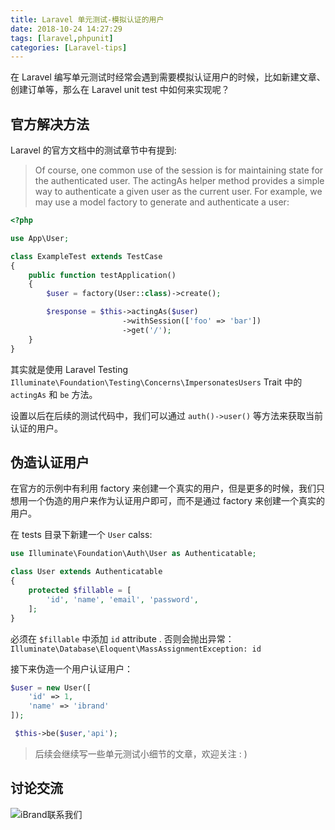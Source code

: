 ```yaml
---
title: Laravel 单元测试-模拟认证的用户
date: 2018-10-24 14:27:29
tags: [laravel,phpunit]
categories: [Laravel-tips]
---
```


在 Laravel 编写单元测试时经常会遇到需要模拟认证用户的时候，比如新建文章、创建订单等，那么在 Laravel unit test 中如何来实现呢？

## 官方解决方法

Laravel 的官方文档中的测试章节中有提到:

> Of course, one common use of the session is for maintaining state for the authenticated user. The actingAs helper method provides a simple way to authenticate a given user as the current user. For example, we may use a model factory to generate and authenticate a user:

```php
<?php

use App\User;

class ExampleTest extends TestCase
{
    public function testApplication()
    {
        $user = factory(User::class)->create();

        $response = $this->actingAs($user)
                         ->withSession(['foo' => 'bar'])
                         ->get('/');
    }
}
```

其实就是使用 Laravel Testing `Illuminate\Foundation\Testing\Concerns\ImpersonatesUsers` Trait 中的 `actingAs` 和 `be` 方法。

设置以后在后续的测试代码中，我们可以通过 `auth()->user()` 等方法来获取当前认证的用户。

## 伪造认证用户

在官方的示例中有利用 factory 来创建一个真实的用户，但是更多的时候，我们只想用一个伪造的用户来作为认证用户即可，而不是通过 factory 来创建一个真实的用户。

在 tests 目录下新建一个 `User` calss:
```php
use Illuminate\Foundation\Auth\User as Authenticatable;

class User extends Authenticatable
{
    protected $fillable = [
        'id', 'name', 'email', 'password',
    ];
}
```
必须在 `$fillable` 中添加 `id` attribute . 否则会抛出异常： `Illuminate\Database\Eloquent\MassAssignmentException: id`

接下来伪造一个用户认证用户：
```php
$user = new User([
    'id' => 1,
    'name' => 'ibrand'
]);

 $this->be($user,'api');
```

> 后续会继续写一些单元测试小细节的文章，欢迎关注 : )

## 讨论交流

![iBrand联系我们](https://iyoyo.oss-cn-hangzhou.aliyuncs.com/post/%E4%BA%8C%E7%BB%B4%E7%A0%81.jpg)